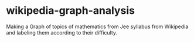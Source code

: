 # wikipedia-graph-analysis
Making a Graph of topics of mathematics from Jee syllabus from Wikipedia and  labeling them according to their difficulty.
